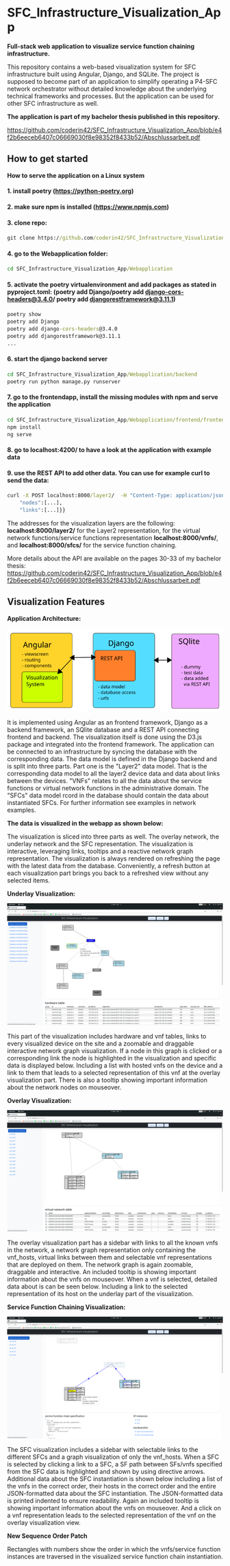 # SFC_Infrastructure_Visualization_App

**Full-stack web application to visualize service function chaining infrastructure.**

This repository contains a web-based visualization system for SFC infrastructure built using Angular, Django, and SQLite. The project is supposed to become part of an application to simplify operating a P4-SFC network orchestrator without detailed knowledge about the underlying technical frameworks and processes. But the application can be used for other SFC infrastructure as well.

**The application is part of my bachelor thesis published in this repository.**

https://github.com/coderin42/SFC_Infrastructure_Visualization_App/blob/e4f2b6eeceb6407c06669030f8e98352f8433b52/Abschlussarbeit.pdf

## How to get started

**How to serve the application on a Linux system**

#### 1. install poetry (https://python-poetry.org)
#### 2. make sure npm is installed (https://www.npmjs.com)
#### 3. clone repo:
```bat
git clone https://github.com/coderin42/SFC_Infrastructure_Visualization_App.git
```
#### 4. go to the Webapplication folder:
```bat
cd SFC_Infrastructure_Visualization_App/Webapplication
```
#### 5. activate the poetry virtualenvironment and add packages as stated in pyproject.toml: (poetry add Django/poetry add django-cors-headers@3.4.0/ poetry add djangorestframework@3.11.1)

```bat
poetry show
poetry add Django
poetry add django-cors-headers@3.4.0
poetry add djangorestframework@3.11.1
...
```
#### 6. start the django backend server 
```bat
cd SFC_Infrastructure_Visualization_App/Webapplication/backend
poetry run python manage.py runserver
```
#### 7. go to the frontendapp, install the missing modules with npm and serve the application
```bat
cd SFC_Infrastructure_Visualization_App/Webapplication/frontend/frontendapp**
npm install
ng serve
```
#### 8. go to localhost:4200/ to have a look at the application with example data
#### 9. use the REST API to add other data. You can use for example curl to send the data:
```bat
curl -X POST localhost:8000/layer2/  -H "Content-Type: application/json" -d '{"Network":{
    "nodes":[...],
    "links":[...]}}
 ```
    
The addresses for the visualization layers are the following: **localhost:8000/layer2/** for the Layer2 representation, for the virtual network functions/service functions representation **localhost:8000/vnfs/**, and **localhost:8000/sfcs/** for the service function chaining.

More details about the API are available on the pages 30-33 of my bachelor thesis: https://github.com/coderin42/SFC_Infrastructure_Visualization_App/blob/e4f2b6eeceb6407c06669030f8e98352f8433b52/Abschlussarbeit.pdf

## Visualization Features

**Application Architecture:**

!["Application structure picture"](https://github.com/coderin42/SFC_Infrastructure_Visualization_App/blob/ad756949eaf2e1dabdbf4bf9136edd858be95d3c/webappimplementation.png)

It is implemented using Angular as an frontend framework, Django as a backend framework, an SQlite database and a REST API connecting frontend and backend. The visualization itself is done using the D3.js package and integrated into the frontend framework. The application can be connected to an infrastructure by syncing the database with the corresponding data. The data model is defined in the Django backend and is split into three parts. 
Part one is the "Layer2" data model. That is the corresponding data model to all the layer2 device data and data about links between the devices. "VNFs" relates to all the data about the service functions or virtual network functions in the administrative domain. The "SFCs" data model rcord in the database should contain the data about instantiated SFCs. For further information see examples in network examples.

**The data is visualized in the webapp as shown below:**

The visualization is sliced into three parts as well. The overlay network, the underlay network and the SFC representation. The visualization is interactive, leveraging links, tooltips and a reactive network graph representation. The visualization is always rendered on refreshing the page with the latest data from the database. Conveniently, a refresh button at each visualization part brings you back to a refreshed view without any selected items.

**Underlay Visualization:**

!["Underlay picture"](https://github.com/coderin42/SFC_Infrastructure_Visualization_App/blob/bb278fda7b7bd29d4686fca38d9b5693ffc4b95b/example%20pictures/Bildschirmfoto%20von%202022-03-11%2017-37-15.png)

This part of the visualization includes hardware and vnf tables, links to every visualized device on the site and a zoomable and draggable interactive network graph visualization. If a node in this graph is clicked or a corresponding link the node is highlighted in the visualization and specific data is displayed below. Including a list with hosted vnfs on the device and a link to them that leads to a selected representation of this vnf at the overlay visualization part. There is also a tooltip showing important information about the network nodes on mouseover.

**Overlay Visualization:**

!["Overlay picture"](https://github.com/coderin42/SFC_Infrastructure_Visualization_App/blob/bb278fda7b7bd29d4686fca38d9b5693ffc4b95b/example%20pictures/Bildschirmfoto%20von%202022-03-11%2017-36-20.png)

The overlay visualization part has a sidebar with links to all the known vnfs in the network, a network graph representation only containing the vnf_hosts, virtual links between them and selectable vnf representations that are deployed on them. The network graph is again zoomable, draggable and interactive. An included tooltip is showing important information about the vnfs on mouseover. When a vnf is selected, detailed data about is can be seen below. Including a link to the selected representation of its host on the underlay part of the visualization.

**Service Function Chaining Visualization:**

!["SFC picture"](https://github.com/coderin42/SFC_Infrastructure_Visualization_App/blob/bb278fda7b7bd29d4686fca38d9b5693ffc4b95b/example%20pictures/Bildschirmfoto%20von%202022-03-11%2017-38-27.png)

The SFC visualization includes a sidebar with selectable links to the different SFCs and a graph visualization of only the vnf_hosts. When a SFC is selected by clicking a link to a SFC, a SF path between SFs/vnfs specified from the SFC data is highlighted and shown by using directive arrows. Additional data about the SFC instantiation is shown below including a list of the vnfs in the correct order, their hosts in the correct order and the entire JSON-formatted data about the SFC instantiation. The JSON-formatted data is printed indented to ensure readability. Again an included tooltip is showing important information about the vnfs on mouseover. And a click on a vnf representation leads to the selected representation of the vnf on the overlay visualization view.

**New Sequence Order Patch**

Rectangles with numbers show the order in which the vnfs/service function instances are traversed in the visualized service function chain instantiation.

